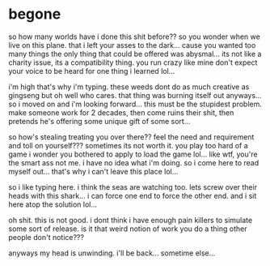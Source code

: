 # begone

so how many worlds have i done this shit before?? so you wonder when we live on this plane.  that i left your asses to the dark... cause you wanted too many things the only thing that could be offered was abysmal...  its not like a charity issue, its a compatibility thing.  you run crazy like mine don't expect your voice to be heard for one thing i learned lol...

i'm high that's why i'm typing.  these weeds dont do as much creative as gingseng but oh well who cares.  that thing was burning itself out anyways...  so i moved on and i'm looking forward...  this must be the stupidest problem.  make someone work for 2 decades, then come ruins their shit, then pretends he's offering some unique gift of some sort...

so how's stealing treating you over there?? feel the need and requirement and toll on yourself???  sometimes its not worth it.  you play too hard of a game i wonder you bothered to apply to load the game lol...  like wtf, you're the smart ass not me.  i have no idea what i'm doing.  so i come here to read myself out...  that's why i can't leave this place lol...

so i like typing here.  i think the seas are watching too.  lets screw over their heads with this shark...  i can force one end to force the other end.  and i sit here atop the solution lol...

oh shit.  this is not good.  i dont think i have enough pain killers to simulate some sort of release.  is it that weird notion of work you do a thing other people don't notice???

anyways my head is unwinding.  i'll be back...  sometime else...
